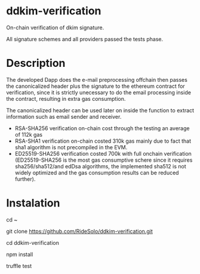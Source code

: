 # ddkim-verification

On-chain verification of dkim signature.

All signature schemes and all providers passed the tests phase.

# Description

The developed Dapp does the e-mail preprocessing offchain then passes the canonicalized header plus the signature to the ethereum contract for verification, since it is strictly unecessary to do the email processing inside the contract, resulting in extra gas consumption.

The canonicalized header can  be used later on inside the function to extract information such as email sender and receiver.

- RSA-SHA256 verification on-chain cost through the testing an average of 112k gas 
- RSA-SHA1 verification on-chain costed  310k gas mainly due to fact that sha1 algorithm is not precompiled in the EVM.
- ED25519-SHA256 verification costed 700k with full onchain verification (ED25519-SHA256 is the most gas consumptive schere since it requires sha256/sha512/and edDsa algorithms, the implemented sha512 is not widely optimized and the gas consumption results can be reduced further).

# Instalation

cd ~

git clone https://github.com/RideSolo/ddkim-verification.git

cd ddkim-verification

npm install

truffle test
